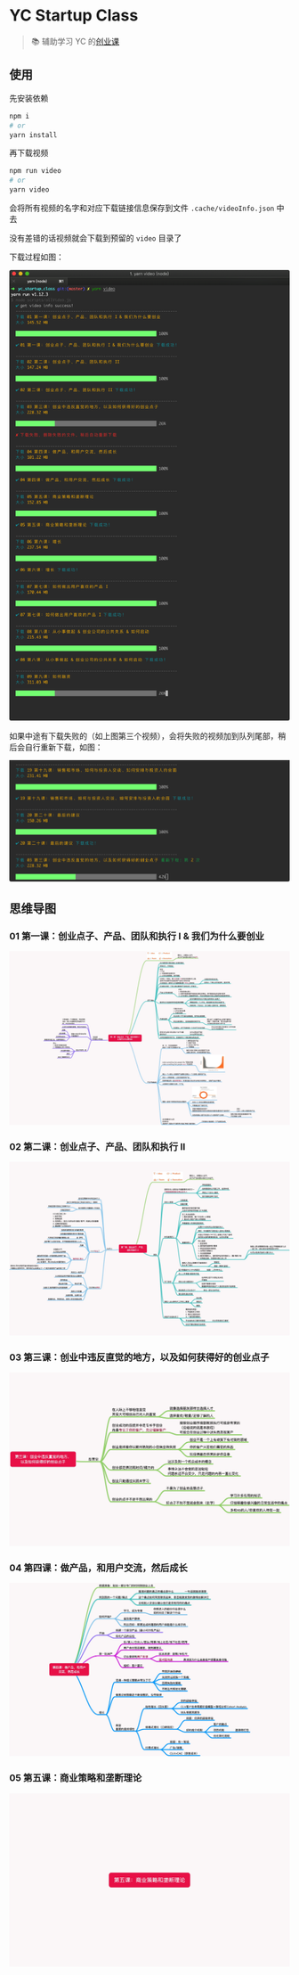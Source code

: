# YC Startup Class

> 📚 辅助学习 YC 的[创业课](http://www.startupclass.club/)

## 使用

先安装依赖

```bash
npm i
# or
yarn install
```

再下载视频

```bash
npm run video
# or
yarn video
```

会将所有视频的名字和对应下载链接信息保存到文件 `.cache/videoInfo.json` 中去

没有差错的话视频就会下载到预留的 `video` 目录了

下载过程如图：

![download](./assets/yc.png)

如果中途有下载失败的（如上图第三个视频），会将失败的视频加到队列尾部，稍后会自行重新下载，如图：

![retry](./assets/retry.png)

## 思维导图

### 01 第一课：创业点子、产品、团队和执行 I & 我们为什么要创业

![01 第一课：创业点子、产品、团队和执行 I & 我们为什么要创业](./assets/_snapshot/01&#32;第一课：创业点子、产品、团队和执行&#32;I&#32;&&#32;我们为什么要创业.mindnode.jpg)

### 02 第二课：创业点子、产品、团队和执行 II

![02 第二课：创业点子、产品、团队和执行 II](./assets/_snapshot/02&#32;第二课：创业点子、产品、团队和执行&#32;II.mindnode.jpg)

### 03 第三课：创业中违反直觉的地方，以及如何获得好的创业点子

![03 第三课：创业中违反直觉的地方，以及如何获得好的创业点子](./assets/_snapshot/03&#32;第三课：创业中违反直觉的地方，以及如何获得好的创业点子.mindnode.jpg)

### 04 第四课：做产品，和用户交流，然后成长

![04 第四课：做产品，和用户交流，然后成长](./assets/_snapshot/04&#32;第四课：做产品，和用户交流，然后成长.mindnode.jpg)

### 05 第五课：商业策略和垄断理论

![05 第五课：商业策略和垄断理论](./assets/_snapshot/05&#32;第五课：商业策略和垄断理论.mindnode.jpg)
